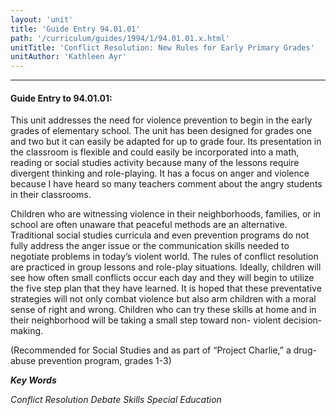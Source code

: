 ```yaml
---
layout: 'unit'
title: 'Guide Entry 94.01.01'
path: '/curriculum/guides/1994/1/94.01.01.x.html'
unitTitle: 'Conflict Resolution: New Rules for Early Primary Grades'
unitAuthor: 'Kathleen Ayr'
---
```


<body>
<hr/>
 <h4>
  Guide Entry to 94.01.01:
 </h4>
 This unit addresses the need for violence prevention to begin in the early grades of elementary school. The unit has been designed for grades one and two but it can easily be adapted for up to grade four. Its presentation in the classroom is flexible and could easily be incorporated into a math, reading or social studies activity because many of the lessons require divergent thinking and role-playing. It has a focus on anger and violence because I have heard so many teachers comment about the angry students in their classrooms.
 <p>
  Children who are witnessing violence in their neighborhoods, families, or in school are often unaware that peaceful methods are an alternative. Traditional social studies curricula and even prevention programs do not fully address the anger issue or the communication skills needed to negotiate problems in today’s violent world. The rules of conflict resolution are practiced in group lessons and role-play situations. Ideally, children will see how often small conflicts occur each day and they will begin to utilize the five step plan that they have learned. It is hoped that these preventative strategies will not only combat violence but also arm children with a moral sense of right and wrong. Children who can try these skills at home and in their neighborhood will be taking a small step toward non- violent decision-making.
 </p>
 <p>
  (Recommended for Social Studies and as part of “Project Charlie,” a drug- abuse prevention program, grades 1-3)
 </p>
<p>
  <b>
   <i>
    Key Words
   </i>
  </b>
  <br/>
 </p>
 <p>
  <i>
   Conflict Resolution Debate Skills Special Education
  </i>
 </p>

</body>
